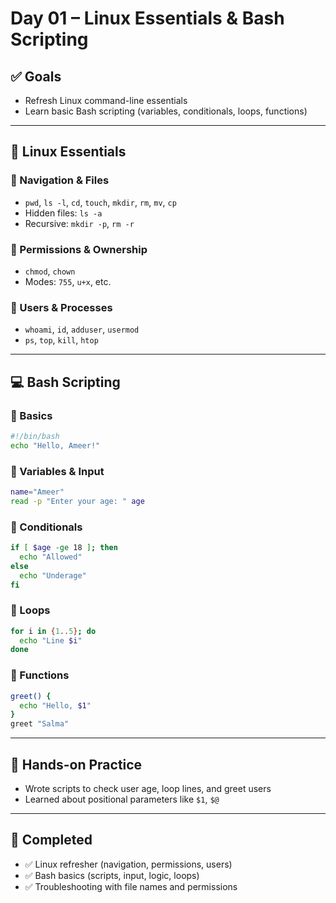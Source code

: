 # Day 01 – Linux Essentials & Bash Scripting

## ✅ Goals
- Refresh Linux command-line essentials
- Learn basic Bash scripting (variables, conditionals, loops, functions)

---

## 🐧 Linux Essentials

### 🔹 Navigation & Files
- `pwd`, `ls -l`, `cd`, `touch`, `mkdir`, `rm`, `mv`, `cp`
- Hidden files: `ls -a`
- Recursive: `mkdir -p`, `rm -r`

### 🔹 Permissions & Ownership
- `chmod`, `chown`
- Modes: `755`, `u+x`, etc.

### 🔹 Users & Processes
- `whoami`, `id`, `adduser`, `usermod`
- `ps`, `top`, `kill`, `htop`

---

## 💻 Bash Scripting

### 🔸 Basics
```bash
#!/bin/bash
echo "Hello, Ameer!"
```

### 🔸 Variables & Input
```bash
name="Ameer"
read -p "Enter your age: " age
```

### 🔸 Conditionals
```bash
if [ $age -ge 18 ]; then
  echo "Allowed"
else
  echo "Underage"
fi
```

### 🔸 Loops
```bash
for i in {1..5}; do
  echo "Line $i"
done
```

### 🔸 Functions
```bash
greet() {
  echo "Hello, $1"
}
greet "Salma"
```

---

## 🔧 Hands-on Practice
- Wrote scripts to check user age, loop lines, and greet users
- Learned about positional parameters like `$1`, `$@`

---

## 🎯 Completed
- ✅ Linux refresher (navigation, permissions, users)
- ✅ Bash basics (scripts, input, logic, loops)
- ✅ Troubleshooting with file names and permissions